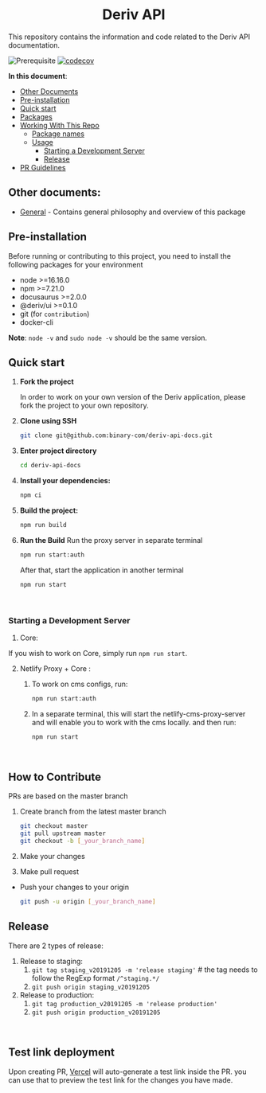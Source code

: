 <h1 align="center">Deriv API</h1>

This repository contains the information and code related to the Deriv API documentation.

![Prerequisite](https://img.shields.io/badge/node-%3E%3D16.16.0-blue.svg)
[![codecov](https://codecov.io/gh/binary-com/deriv-api-docs/branch/master/graph/badge.svg?token=HXCKP3ZTWP)](https://codecov.io/gh/binary-com/deriv-api-docs)

<!--
![CircleCI](https://img.shields.io/circleci/build/github/binary-com/deriv-api-docs)
![Sonar Tech Debt](https://img.shields.io/sonar/tech_debt/binary-com_deriv-app?server=https%3A%2F%2Fsonarcloud.io)
![Sonar Violations (short format)](https://img.shields.io/sonar/violations/binary-com_deriv-app?server=https%3A%2F%2Fsonarcloud.io) -->

**In this document**:

- [Other Documents](#other-documents)
- [Pre-installation](#Pre-installation)
- [Quick start](#Quick-start)
- [Packages](#packages)
- [Working With This Repo](#working-with-this-repo)
  - [Package names](#package-names)
  - [Usage](#usage)
    - [Starting a Development Server](#starting-a-dev-server)
    - [Release](#release)
- [PR Guidelines](#pr-guidelines)

## Other documents:

- [General](docs/README.md) - Contains general philosophy and overview of this package

## Pre-installation

Before running or contributing to this project, you need to install the following packages for your environment

- node >=16.16.0
- npm >=7.21.0
- docusaurus >=2.0.0
- @deriv/ui >=0.1.0
- git (for `contribution`)
- docker-cli

**Note**: `node -v` and `sudo node -v` should be the same version.

## Quick start

1.  **Fork the project**

    In order to work on your own version of the Deriv application, please fork the project to your own repository.

2.  **Clone using SSH**

    ```sh
    git clone git@github.com:binary-com/deriv-api-docs.git
    ```

3.  **Enter project directory**

    ```sh
    cd deriv-api-docs
    ```

4.  **Install your dependencies:**

    ```sh
    npm ci
    ```

5.  **Build the project:**

    ```sh
    npm run build
    ```

6.  **Run the Build**
    Run the proxy server in separate terminal

    ```sh
    npm run start:auth
    ```

    After that, start the application in another terminal

    ```sh
    npm run start
    ```

<br />

### Starting a Development Server

1. Core:

If you wish to work on Core, simply run `npm run start`.

2.  Netlify Proxy + Core :

    1.  To work on cms configs, run:

        ```sh
        npm run start:auth
        ```

    2.  In a separate terminal, this will start the netlify-cms-proxy-server and will enable you to work with the cms locally.
        and then run:

        ```sh
        npm run start
        ```

<br />

## How to Contribute

PRs are based on the master branch

1. Create branch from the latest master branch

   ```sh
   git checkout master
   git pull upstream master
   git checkout -b [_your_branch_name]
   ```

2. Make your changes

3. Make pull request

- Push your changes to your origin

  ```sh
  git push -u origin [_your_branch_name]
  ```

## Release

There are 2 types of release:

1. Release to staging:
   1. `git tag staging_v20191205 -m 'release staging'` # the tag needs to follow the RegExp format `/^staging.*/`
   2. `git push origin staging_v20191205`
2. Release to production:
   1. `git tag production_v20191205 -m 'release production'`
   2. `git push origin production_v20191205`

<br />

## Test link deployment

Upon creating PR, [Vercel](https://vercel.com/) will auto-generate a test link inside the PR. you can use that to preview the test link for the changes you have made.

<br />
